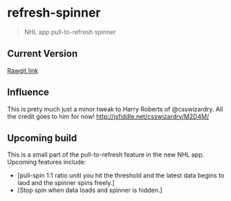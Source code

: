 

# refresh-spinner
> NHL app pull-to-refresh spinner

## Current Version

[Rawgit link](https://cdn.rawgit.com/epitaphmike/refresh-spinner/master/spinner.html)

## Influence

This is prety much just a minor tweak to Harry Roberts of @csswizardry. All the credit goes to him for now!
http://jsfiddle.net/csswizardry/M2D4M/

## Upcoming build

This is a small part of the pull-to-refresh feature in the new NHL app. Upcoming features include:
- [pull-spin 1:1 ratio unitl you hit the threshold and the latest data begins to laod and the spinner spins freely.]
- [Stop spin when data loads and spinner is hidden.]